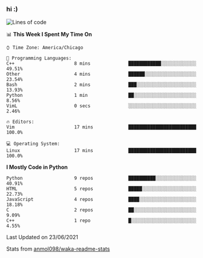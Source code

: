 ### hi :)

<!--START_SECTION:waka-->
![Lines of code](https://img.shields.io/badge/From%20Hello%20World%20I%27ve%20Written-773961%20lines%20of%20code-blue)

📊 **This Week I Spent My Time On** 

```text
⌚︎ Time Zone: America/Chicago

💬 Programming Languages: 
C++                      8 mins              ████████████░░░░░░░░░░░░░   49.51% 
Other                    4 mins              ██████░░░░░░░░░░░░░░░░░░░   23.54% 
Bash                     2 mins              ███░░░░░░░░░░░░░░░░░░░░░░   13.93% 
Python                   1 min               ██░░░░░░░░░░░░░░░░░░░░░░░   8.56% 
VimL                     0 secs              ░░░░░░░░░░░░░░░░░░░░░░░░░   2.46%

🔥 Editors: 
Vim                      17 mins             █████████████████████████   100.0%

💻 Operating System: 
Linux                    17 mins             █████████████████████████   100.0%

```

**I Mostly Code in Python** 

```text
Python                   9 repos             ██████████░░░░░░░░░░░░░░░   40.91% 
HTML                     5 repos             █████░░░░░░░░░░░░░░░░░░░░   22.73% 
JavaScript               4 repos             ████░░░░░░░░░░░░░░░░░░░░░   18.18% 
C                        2 repos             ██░░░░░░░░░░░░░░░░░░░░░░░   9.09% 
C++                      1 repo              █░░░░░░░░░░░░░░░░░░░░░░░░   4.55%

```



 Last Updated on 23/06/2021
<!--END_SECTION:waka-->

Stats from [anmol098/waka-readme-stats](https://github.com/anmol098/waka-readme-stats)